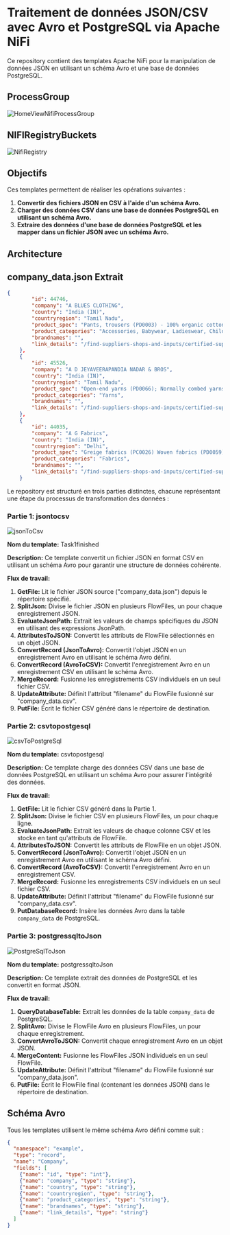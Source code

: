 # Traitement de données JSON/CSV avec Avro et PostgreSQL via Apache NiFi

Ce repository contient des templates Apache NiFi pour la manipulation de données JSON en utilisant un schéma Avro et une base de données PostgreSQL. 

## ProcessGroup
![HomeViewNifiProcessGroup](HomeView.png)
## NIFIRegistryBuckets
![NifiRegistry](AppacheRegistry.png)


## Objectifs

Ces templates permettent de réaliser les opérations suivantes :


1. **Convertir des fichiers JSON en CSV à l'aide d'un schéma Avro.**
2. **Charger des données CSV dans une base de données PostgreSQL en utilisant un schéma Avro.**
3. **Extraire des données d'une base de données PostgreSQL et les mapper dans un fichier JSON avec un schéma Avro.**

## Architecture
## company_data.json Extrait
```json
{
        "id": 44746,
        "company": "A BLUES CLOTHING",
        "country": "India (IN)",
        "countryregion": "Tamil Nadu",
        "product_spec": "Pants, trousers (PD0003) - 100% organic cotton (RM0104)nSweaters, pullovers, cardigans (PD0004) - 85% organic cotton (RM0104) + 15% recycled pre/post-consumer polyester (RM0187)nT-shirts, singlets (PD0007) - 80% organic cotton (RM0104) + 20% recycled pre/post-consumer polyester (RM0187)nSweaters, pullovers, cardigans (PD0004) - 80% organic cotton (RM0104) + 20% recycled pre/post-consumer polyester (RM0187)nPants, trousers (PD0003) - 80% organic cotton (RM0104) + 20% recycled pre/post-consumer polyester (RM0187)nBabies accessories (PD0014) - 80% organic cotton (RM0104) + 20% recycled pre/post-consumer polyester (RM0187)nSweaters, pullovers, cardigans (PD0004) - 70% organic cotton (RM0104) + 30% recycled pre/post-consumer polyester (RM0187)nT-shirts, singlets (PD0007) - 85% organic cotton (RM0104) + 15% recycled pre/post-consumer polyester (RM0187)nScarves, shawls, veils (PD0028) - 80% organic cotton (RM0104) + 20% recycled pre/post-consumer polyester (RM0187)nGloves, mittens, hand covering (PD0026) - 100% organic cotton (RM0104)nShirts, blouses (PD0005) - 100% organic cotton (RM0104)nT-shirts, singlets (PD0007) - 95% organic cotton (RM0104) + 5% elastane (RM0160)nSweaters, pullovers, cardigans (PD0004) - 100% organic cotton (RM0104)nT-shirts, singlets (PD0007) - 100% organic cotton (RM0104)nDresses, skirts (PD0011) - 100% organic cotton (RM0104)nPants, trousers (PD0003) - 97% organic cotton (RM0104) + 3% elastane (RM0160)nPants, trousers (PD0003) - 95% organic cotton (RM0104) + 5% elastane (RM0160)nSweaters, pullovers, cardigans (PD0004) - 95% organic cotton (RM0104) + 5% elastane (RM0160)nUndergarment, sleepwear, robes (PD0006) - 95% organic cotton (RM0104) + 5% elastane (RM0160)nT-shirts, singlets (PD0007) - 97% organic cotton (RM0104) + 3% elastane (RM0160)nDresses, skirts (PD0011) - 97% organic cotton (RM0104) + 3% elastane (RM0160)nActivewear, sportswear (PD0008) - 95% organic cotton (RM0104) + 5% elastane (RM0160)nDresses, skirts (PD0011) - 95% organic cotton (RM0104) + 5% elastane (RM0160)nUndergarment, sleepwear, robes (PD0006) - 100% organic cotton (RM0104)nShirts, blouses (PD0005) - 97% organic cotton (RM0104) + 3% elastane (RM0160)nShirts, blouses (PD0005) - 95% organic cotton (RM0104) + 5% elastane (RM0160)nT-shirts, singlets (PD0007) - 94% organic cotton (RM0104) + 6% elastane (RM0160)nBabies clothing (PD0013) - 100% organic cotton (RM0104)nBabies clothing (PD0013) - 95% organic cotton (RM0104) + 5% elastane (RM0160)nHats, caps, head coverings (PD0030) - 100% organic cotton (RM0104)nScarves, shawls, veils (PD0028) - 100% organic cotton (RM0104)nHats, caps, head coverings (PD0030) - 96% organic cotton (RM0104) + 4% elastane (RM0160)nHats, caps, head coverings (PD0030) - 95% organic cotton (RM0104) + 5% elastane (RM0160)nBabies accessories (PD0014) - 100% organic cotton (RM0104)nBabies clothing (PD0013) - 97% organic cotton (RM0104) + 3% elastane (RM0160)nUndergarment, sleepwear, robes (PD0006) - 97% organic cotton (RM0104) + 3% elastane (RM0160)nBabies accessories (PD0014) - 97% organic cotton (RM0104) + 3% elastane (RM0160)nOvercoats, jackets, vests (PD0001) - 97% organic cotton (RM0104) + 3% elastane (RM0160)nBabies clothing (PD0013) - 96% organic cotton (RM0104) + 4% elastane (RM0160)nBabies accessories (PD0014) - 96% organic cotton (RM0104) + 4% elastane (RM0160)nBabies accessories (PD0014) - 95% organic cotton (RM0104) + 5% elastane (RM0160)nOvercoats, jackets, vests (PD0001) - 80% organic cotton (RM0104) + 20% recycled pre/post-consumer polyester (RM0187)nUndergarment, sleepwear, robes (PD0006) - 80% organic cotton (RM0104) + 20% recycled pre/post-consumer polyester (RM0187)nBabies clothing (PD0013) - 80% organic cotton (RM0104) + 20% recycled pre/post-consumer polyester (RM0187)nBabies clothing (PD0013) - 85% organic cotton (RM0104) + 15% recycled pre/post-consumer polyester (RM0187)nHats, caps, head coverings (PD0030) - 95% organic cotton (RM0104) + 5% elastane (spandex) (RM0160)nOther (PD0100) - (Hair Band) - 95% organic cotton (RM0104) + 5% elastane (spandex) (RM0160)nOther (PD0100) - (Hair Band) - 100% organic cotton (RM0104)",
        "product_categories": "Accessories, Babywear, Ladieswear, Children's wear, Men's wear",
        "brandnames": "",
        "link_details": "/find-suppliers-shops-and-inputs/certified-suppliers/database/search_result/44746"
    },
    {
        "id": 45526,
        "company": "A D JEYAVEERAPANDIA NADAR & BROS",
        "country": "India (IN)",
        "countryregion": "Tamil Nadu",
        "product_spec": "Open-end yarns (PD0066); Normally combed yarns \n(PD0102); Carded yarns (PD0067)",
        "product_categories": "Yarns",
        "brandnames": "",
        "link_details": "/find-suppliers-shops-and-inputs/certified-suppliers/database/search_result/45526"
    },
    {
        "id": 44035,
        "company": "A G Fabrics",
        "country": "India (IN)",
        "countryregion": "Delhi",
        "product_spec": "Greige fabrics (PC0026) Woven fabrics (PD0059) -100.0% Organic Cotton (RM0104) \nDyed fabrics (PC0025) Woven fabrics (PD0059) -100.0% Organic Cotton (RM0104)",
        "product_categories": "Fabrics",
        "brandnames": "",
        "link_details": "/find-suppliers-shops-and-inputs/certified-suppliers/database/search_result/44035"
    }
```


Le repository est structuré en trois parties distinctes, chacune représentant une étape du processus de transformation des données :

### Partie 1: jsontocsv
![jsonToCsv](jsonTocsv.png)

**Nom du template:** Task1finished

**Description:** Ce template convertit un fichier JSON en format CSV en utilisant un schéma Avro pour garantir une structure de données cohérente.

**Flux de travail:**

1. **GetFile:**  Lit le fichier JSON source ("company_data.json") depuis le répertoire spécifié.
2. **SplitJson:** Divise le fichier JSON en plusieurs FlowFiles, un pour chaque enregistrement JSON.
3. **EvaluateJsonPath:** Extrait les valeurs de champs spécifiques du JSON en utilisant des expressions JsonPath.
4. **AttributesToJSON:** Convertit les attributs de FlowFile sélectionnés en un objet JSON.
5. **ConvertRecord (JsonToAvro):** Convertit l'objet JSON en un enregistrement Avro en utilisant le schéma Avro défini.
6. **ConvertRecord (AvroToCSV):** Convertit l'enregistrement Avro en un enregistrement CSV en utilisant le schéma Avro.
7. **MergeRecord:** Fusionne les enregistrements CSV individuels en un seul fichier CSV.
8. **UpdateAttribute:** Définit l'attribut "filename" du FlowFile fusionné sur "company_data.csv".
9. **PutFile:** Écrit le fichier CSV généré dans le répertoire de destination.

### Partie 2: csvtopostgesql
![csvToPostgreSql](csvToPostgresql.png)

**Nom du template:** csvtopostgesql

**Description:** Ce template charge des données CSV dans une base de données PostgreSQL en utilisant un schéma Avro pour assurer l'intégrité des données.

**Flux de travail:**

1. **GetFile:** Lit le fichier CSV généré dans la Partie 1.
2. **SplitJson:** Divise le fichier CSV en plusieurs FlowFiles, un pour chaque ligne.
3. **EvaluateJsonPath:** Extrait les valeurs de chaque colonne CSV et les stocke en tant qu'attributs de FlowFile.
4. **AttributesToJSON:** Convertit les attributs de FlowFile en un objet JSON.
5. **ConvertRecord (JsonToAvro):** Convertit l'objet JSON en un enregistrement Avro en utilisant le schéma Avro défini.
6. **ConvertRecord (AvroToCSV):** Convertit l'enregistrement Avro en un enregistrement CSV.
7. **MergeRecord:** Fusionne les enregistrements CSV individuels en un seul fichier CSV.
8. **UpdateAttribute:** Définit l'attribut "filename" du FlowFile fusionné sur "company_data.csv".
9. **PutDatabaseRecord:** Insère les données Avro dans la table `company_data` de PostgreSQL.

### Partie 3: postgressqltoJson

![PostgreSqlToJson](PostgresqlToJson.png)


**Nom du template:** postgressqltoJson

**Description:** Ce template extrait des données de PostgreSQL et les convertit en format JSON.

**Flux de travail:**

1. **QueryDatabaseTable:** Extrait les données de la table `company_data` de PostgreSQL.
2. **SplitAvro:** Divise le FlowFile Avro en plusieurs FlowFiles, un pour chaque enregistrement.
3. **ConvertAvroToJSON:** Convertit chaque enregistrement Avro en un objet JSON.
4. **MergeContent:** Fusionne les FlowFiles JSON individuels en un seul FlowFile.
5. **UpdateAttribute:** Définit l'attribut "filename" du FlowFile fusionné sur "company_data.json".
6. **PutFile:** Écrit le FlowFile final (contenant les données JSON) dans le répertoire de destination.

## Schéma Avro

Tous les templates utilisent le même schéma Avro défini comme suit :

```json
{
  "namespace": "example",
  "type": "record",
  "name": "Company",
  "fields": [
    {"name": "id", "type": "int"},
    {"name": "company", "type": "string"},
    {"name": "country", "type": "string"},
    {"name": "countryregion", "type": "string"},
    {"name": "product_categories", "type": "string"},
    {"name": "brandnames", "type": "string"},
    {"name": "link_details", "type": "string"}
  ]
}
